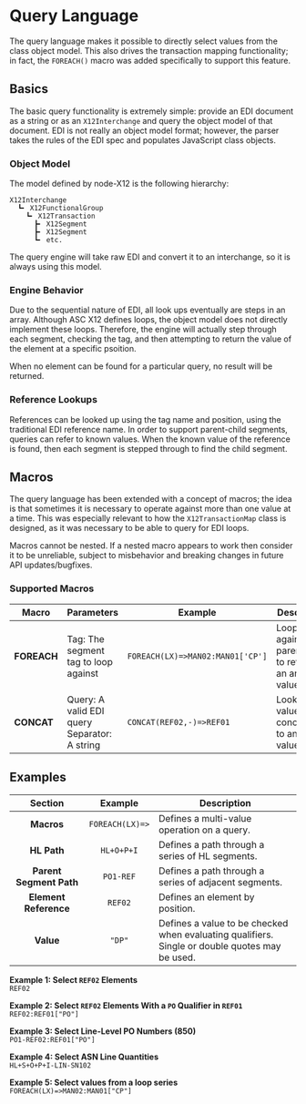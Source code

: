# Query Language

The query language makes it possible to directly select values from the class object model. This also drives the transaction mapping functionality; in fact, the `FOREACH()` macro was added specifically to support this feature.

## Basics

The basic query functionality is extremely simple: provide an EDI document as a string or as an `X12Interchange` and query the object model of that document. EDI is not really an object model format; however, the parser takes the rules of the EDI spec and populates JavaScript class objects.

### Object Model

The model defined by node-X12 is the following hierarchy:

```
X12Interchange
  ┗╸ X12FunctionalGroup
    ┗╸ X12Transaction
      ┣╸ X12Segment
      ┣╸ X12Segment
      ┗╸ etc.
```

The query engine will take raw EDI and convert it to an interchange, so it is always using this model.

### Engine Behavior

Due to the sequential nature of EDI, all look ups eventually are steps in an array. Although ASC X12 defines loops, the object model does not directly implement these loops. Therefore, the engine will actually step through each segment, checking the tag, and then attempting to return the value of the element at a specific psoition.

When no element can be found for a particular query, no result will be returned.

### Reference Lookups

References can be looked up using the tag name and position, using the traditional EDI reference name. In order to support parent-child segments, queries can refer to known values. When the known value of the reference is found, then each segment is stepped through to find the child segment.

## Macros

The query language has been extended with a concept of macros; the idea is that sometimes it is necessary to operate against more than one value at a time. This was especially relevant to how the `X12TransactionMap` class is designed, as it was necessary to be able to query for EDI loops.

Macros cannot be nested. If a nested macro appears to work then consider it to be unreliable, subject to misbehavior and breaking changes in future API updates/bugfixes.

### Supported Macros

| Macro       | Parameters                                        | Example                          | Description                                               |
| ----------- | ------------------------------------------------- | -------------------------------- | --------------------------------------------------------- |
| **FOREACH** | Tag: The segment tag to loop against              | `FOREACH(LX)=>MAN02:MAN01['CP']` | Loop against a parent tag to retrieve an array of values. |
| **CONCAT**  | Query: A valid EDI query<br />Separator: A string | `CONCAT(REF02,-)=>REF01`         | Lookup a value to concatenate to another value.           |

## Examples

|         Section         |     Example     | Description                                                                                         |
| :---------------------: | :-------------: | --------------------------------------------------------------------------------------------------- |
|       **Macros**        | `FOREACH(LX)=>` | Defines a multi-value operation on a query.                                                         |
|       **HL Path**       |   `HL+O+P+I`    | Defines a path through a series of HL segments.                                                     |
| **Parent Segment Path** |    `PO1-REF`    | Defines a path through a series of adjacent segments.                                               |
|  **Element Reference**  |     `REF02`     | Defines an element by position.                                                                     |
|        **Value**        |     `"DP"`      | Defines a value to be checked when evaluating qualifiers.<br />Single or double quotes may be used. |

**Example 1: Select `REF02` Elements**<br />
`REF02`

**Example 2: Select `REF02` Elements With a `PO` Qualifier in `REF01`**<br />
`REF02:REF01["PO"]`

**Example 3: Select Line-Level PO Numbers (850)**<br />
`PO1-REF02:REF01["PO"]`

**Example 4: Select ASN Line Quantities**<br />
`HL+S+O+P+I-LIN-SN102`

**Example 5: Select values from a loop series**<br />
`FOREACH(LX)=>MAN02:MAN01["CP"]`
